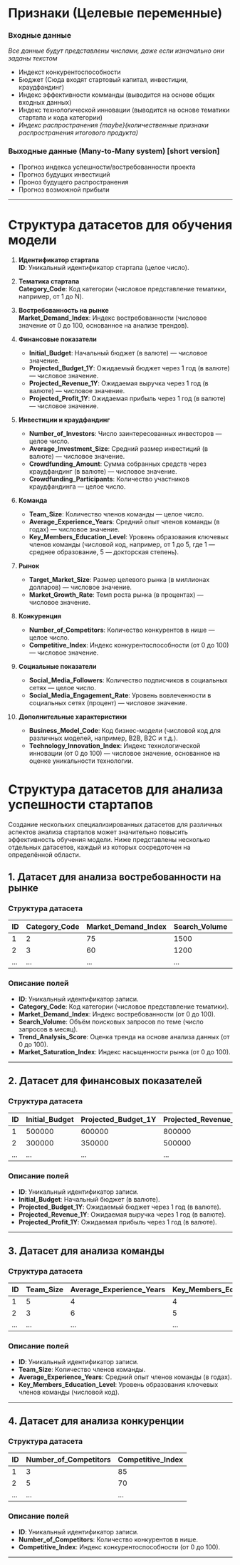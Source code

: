 # Признаки (Целевые переменные)

### Входные данные

_Все данные будут представлены числами, даже если изначально они заданы текстом_

* Индекст конкурентоспособности  
* Бюджет (Сюда входят стартовый капитал, инвестиции, краудфандинг)
* Индекс эффективности комманды (выводится на основе общих входных данных)
* Индекс технологической инновации (выводится на основе тематики стартапа и кода категории)
* _Индекс распространения {maybe}(количественные признаки распространения итогового продукта)_

### Выходные данные (Many-to-Many system) [short version]

* Прогноз индекса успешности/востребованности проекта
* Прогноз будущих инвестиций
* Проноз будущего распространения
* Прогноз возможной прибыли

---

# Структура датасетов для обучения модели 

1. **Идентификатор стартапа**  
   **ID**: Уникальный идентификатор стартапа (целое число).

2. **Тематика стартапа**  
   **Category_Code**: Код категории (числовое представление тематики, например, от 1 до N).

3. **Востребованность на рынке**  
   **Market_Demand_Index**: Индекс востребованности (числовое значение от 0 до 100, основанное на анализе трендов).

4. **Финансовые показатели**  
   - **Initial_Budget**: Начальный бюджет (в валюте) — числовое значение.  
   - **Projected_Budget_1Y**: Ожидаемый бюджет через 1 год (в валюте) — числовое значение.  
   - **Projected_Revenue_1Y**: Ожидаемая выручка через 1 год (в валюте) — числовое значение.  
   - **Projected_Profit_1Y**: Ожидаемая прибыль через 1 год (в валюте) — числовое значение.  

5. **Инвестиции и краудфандинг**  
   - **Number_of_Investors**: Число заинтересованных инвесторов — целое число.  
   - **Average_Investment_Size**: Средний размер инвестиций (в валюте) — числовое значение.  
   - **Crowdfunding_Amount**: Сумма собранных средств через краудфандинг (в валюте) — числовое значение.  
   - **Crowdfunding_Participants**: Количество участников краудфандинга — целое число.  

6. **Команда**  
   - **Team_Size**: Количество членов команды — целое число.  
   - **Average_Experience_Years**: Средний опыт членов команды (в годах) — числовое значение.  
   - **Key_Members_Education_Level**: Уровень образования ключевых членов команды (числовой код, например, от 1 до 5, где 1 — среднее образование, 5 — докторская степень).  

7. **Рынок**  
   - **Target_Market_Size**: Размер целевого рынка (в миллионах долларов) — числовое значение.  
   - **Market_Growth_Rate**: Темп роста рынка (в процентах) — числовое значение.  

8. **Конкуренция**  
   - **Number_of_Competitors**: Количество конкурентов в нише — целое число.  
   - **Competitive_Index**: Индекс конкурентоспособности (от 0 до 100) — числовое значение.  

9. **Социальные показатели**  
   - **Social_Media_Followers**: Количество подписчиков в социальных сетях — целое число.  
   - **Social_Media_Engagement_Rate**: Уровень вовлеченности в социальных сетях (процент) — числовое значение.  

10. **Дополнительные характеристики**  
    - **Business_Model_Code**: Код бизнес-модели (числовой код для различных моделей, например, B2B, B2C и т.д.).  
    - **Technology_Innovation_Index**: Индекс технологической инновации (от 0 до 100) — числовое значение, основанное на оценке уникальности технологии.

# Структура датасетов для анализа успешности стартапов

Создание нескольких специализированных датасетов для различных аспектов анализа стартапов может значительно повысить эффективность обучения модели. Ниже представлены несколько отдельных датасетов, каждый из которых сосредоточен на определённой области.

## 1. Датасет для анализа востребованности на рынке

### Структура датасета

| ID | Category_Code | Market_Demand_Index | Search_Volume | Trend_Analysis_Score | Market_Saturation_Index |
|----|---------------|---------------------|----------------|-----------------------|-------------------------|
| 1  |       2       |          75         |      1500      |           80          |           40            |
| 2  |       3       |          60         |      1200      |           70          |           50            |
| ...|      ...      |         ...         |       ...      |           ...         |           ...           |

### Описание полей
- **ID**: Уникальный идентификатор записи.
- **Category_Code**: Код категории (числовое представление тематики).
- **Market_Demand_Index**: Индекс востребованности (от 0 до 100).
- **Search_Volume**: Объём поисковых запросов по теме (число запросов в месяц).
- **Trend_Analysis_Score**: Оценка тренда на основе анализа данных (от 0 до 100).
- **Market_Saturation_Index**: Индекс насыщенности рынка (от 0 до 100).

---

## 2. Датасет для финансовых показателей

### Структура датасета

| ID | Initial_Budget | Projected_Budget_1Y | Projected_Revenue_1Y | Projected_Profit_1Y |
|----|-----------------|----------------------|-----------------------|----------------------|
| 1  |      500000     |        600000        |         800000         |         200000        |
| 2  |      300000     |        350000        |         500000         |         150000        |
| ...|       ...       |          ...         |          ...           |          ...         |

### Описание полей
- **ID**: Уникальный идентификатор записи.
- **Initial_Budget**: Начальный бюджет (в валюте).
- **Projected_Budget_1Y**: Ожидаемый бюджет через 1 год (в валюте).
- **Projected_Revenue_1Y**: Ожидаемая выручка через 1 год (в валюте).
- **Projected_Profit_1Y**: Ожидаемая прибыль через 1 год (в валюте).

---

## 3. Датасет для анализа команды

### Структура датасета

| ID | Team_Size | Average_Experience_Years | Key_Members_Education_Level |
|----|-----------|---------------------------|-----------------------------|
| 1  |     5     |            4              |             4               |
| 2  |     3     |            6              |             5               |
| ...|    ...    |           ...             |            ...              |

### Описание полей
- **ID**: Уникальный идентификатор записи.
- **Team_Size**: Количество членов команды.
- **Average_Experience_Years**: Средний опыт членов команды (в годах).
- **Key_Members_Education_Level**: Уровень образования ключевых членов команды (числовой код).

---

## 4. Датасет для анализа конкуренции

### Структура датасета

| ID | Number_of_Competitors | Competitive_Index |
|----|-----------------------|------------------|
| 1  |          3            |        85        |
| 2  |          5            |        70        |
| ...|         ...           |        ...       |

### Описание полей
- **ID**: Уникальный идентификатор записи.
- **Number_of_Competitors**: Количество конкурентов в нише.
- **Competitive_Index**: Индекс конкурентоспособности (от 0 до 100).

---
